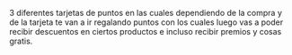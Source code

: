 3 diferentes tarjetas de puntos en las cuales dependiendo de la compra y de la tarjeta te van a ir regalando puntos con los cuales luego vas a poder recibir descuentos en ciertos productos e incluso recibir premios y cosas gratis.
